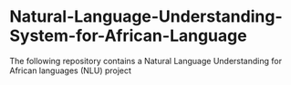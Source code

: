 # Natural-Language-Understanding-System-for-African-Language
 The following repository contains a Natural Language Understanding for African languages (NLU) project
